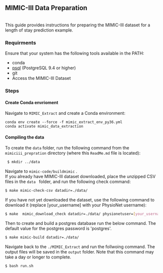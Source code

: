 
## MIMIC-III Data Preparation
<br>This guide provides instructions for preparing the MIMIC-III dataset for a length of stay prediction example.

 ### Requirments
Ensure that your system has the following tools available in the PATH:

* conda
* [psql](https://www.postgresql.org/download/) (PostgreSQL 9.4 or higher)
* git
* Access the MIMIC-III Dataset

 ### Steps

 #### Create Conda envrioment
 Navigate to ```MIMIC_Extract``` and create a Conda environment:
``` 
conda env create --force -f mimic_extract_env_py36.yml
conda activate mimic_data_extraction
 ```

#### Compiling the data
To create the `data` folder, run the following command from the `mimiciii_prepration` directory (where this `ReadMe.md` file is located):  
```bash
 $ mkdir ../data
```
Navigate to ```mimic-code/buildmimic``` . <br>
If you already have MIMIC-III dataset downloaded, place the unzipped CSV files in the  ```data ``` folder, and run the following check command:
``` bash
$ make mimic-check-csv datadir=./data/ 
```

If you have not yet downloaded the dataset, use the following command to download it (replace [your_username] with your PhysioNet username):

``` bash
$ make  mimic_download_check datadir=./data/ physionetuser=[your_username]
```

Then to create and build a postgres database run the below command. The default value for the postgres password is 'postgres'.
``` bash
$ make mimic-build datadir=./data/ 
```
Navigate back to the ```./MIMIC_Extract``` and run the follwoing command.
The output files will be saved in the ```output``` folder. Note that this command may take a day or longer to complete.
```
$ bash run.sh
```

